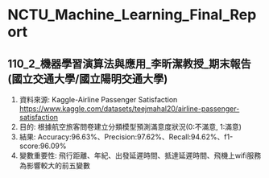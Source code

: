 # NCTU_Machine_Learning_Final_Report
## 110_2_機器學習演算法與應用_李昕潔教授_期末報告(國立交通大學/國立陽明交通大學)
1. 資料來源: Kaggle-Airline Passenger Satisfaction  
https://www.kaggle.com/datasets/teejmahal20/airline-passenger-satisfaction  
2. 目的: 根據航空旅客問卷建立分類模型預測滿意度狀況(0:不滿意, 1:滿意)
3. 結果: Accuracy:96.63%、Precision:97.62%、Recall:94.62%、f1-score:96.09%
4. 變數重要性: 飛行距離、年紀、出發延遲時間、抵達延遲時間、飛機上wifi服務為影響較大的前五變數  

